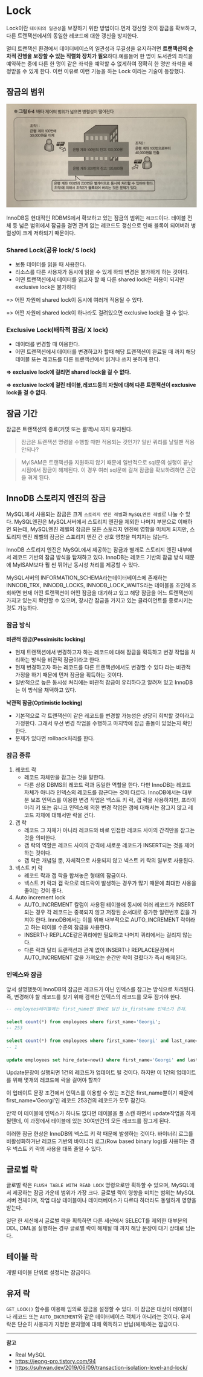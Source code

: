 # Lock

Lock이란 `데이터의 일관성`을 보장하기 위한 방법이다.먼저 갱신할 것이 잠금을 확보하고, 다른 트랜잭션에서의 동일한 레코드에 대한 갱신을 방지한다.

멀티 트랜잭션 환경에서 데이터베이스의 일관성과 무결성을 유지하려면 **트랜잭션의 순차적 진행을 보장할 수 있는 직렬화 장치가 필요**하다.예를들어 한 명이 도서관의 좌석을 예약하는 중에 다른 한 명이 같은 좌석을 예약할 수 없게하여 정확히 한 명만 좌석을 배정받을 수 있게 한다.
이런 이유로 이런 기능을 하는 Lock 이라는 기술이 등장했다.

## 잠금의 범위

![](09B4F43F-0DD6-45FC-9E72-2A5D5D69C1A1.jpeg)

InnoDB등 현대적인 RDBMS에서 확보하고 있는 잠금의 범위는 `레코드`이다. 테이블 전체 등 넓은 범위에서 잠금을 걸면 관계 없는 레코드도 갱신으로 인해 블록이 되어버려 병렬성이 크게 저하되기 때문이다.

### Shared Lock(공유 lock/ S lock)

- 보통 데이터를 읽을 때 사용한다.
- 리소스를 다른 사용자가 동시에 읽을 수 있게 하되 변경은 불가하게 하는 것이다.
- 어떤 트랜잭션에서 데이터를 읽고자 할 때 다른 shared lock은 허용이 되지만 exclusive lock은 불가하다

=> 어떤 자원에 shared lock이 동시에 여러개 적용될 수 있다.

=> 어떤 자원에 shared lock이 하나라도 걸려있으면 exclusive lock을 걸 수 없다.

### Exclusive Lock(배타적 잠금/ X lock)

- 데이터를 변경할 때 이용한다.
- 어떤 트랜잭션에서 데이터를 변경하고자 할때 해당 트랜잭션이 완료될 때 까지 해당 테이블 또는 레코드를 다른 트랜잭션에서 읽거나 쓰지 못하게 한다.

**=> exclusive lock에 걸리면 shared lock을 걸 수 없다.**

**=> exclusive lock에 걸린 테이블,레코드등의 자원에 대해 다른 트랜잭션이 exclusive lock을 걸 수 없다.**

## 잠금 기간

잠금은 트랜잭션의 종료(커밋 또는 롤백)시 까지 유지된다.

> 잠금은 트랜잭션 명령을 수행할 때만 적용되는 것인가? 일반 쿼리를 날릴땐 적용 안되나?

> MyISAM은 트랜잭션을 지원하지 않기 때문에 일반적으로 sql문의 실행이 끝난 시점에서 잠금이 해제된다. 이 경우 여러 sql문에 걸쳐 잠금을 확보하려하면 곤란을 겪게 된다.

## InnoDB 스토리지 엔진의 잠금

MySQL에서 사용되는 잠금은 크게 `스토리지 엔진 레벨`과 `MySQL엔진 레벨`로 나눌 수 있다.
MySQL엔진은 MySQL서버에서 스토리지 엔진을 제외한 나머지 부분으로 이해하면 되는데, MySQL엔진 레벨의 잠금은 모든 스토리지 엔진에 영향을 미치게 되지만, 스토리지 엔진 레벨의 잠금은 스포리지 엔진 간 상호 영향을 미치지는 않는다.

InnoDB 스토리지 엔진은 MySQL에서 제공하는 잠금과 별개로 스토리지 엔진 내부에서 레코드 기반의 잠금 방식을 탑재하고 있다. InnoDB는 레코드 기반의 잠금 방식 때문에 MyISAM보다 훨 씬 뛰어난 동시성 처리를 제공할 수 있다.

MySQL서버의 INFORMATION_SCHEMA라는데이터베이스에 존재하는 INNODB_TRX, INNODB_LOCKS, INNODB_LOCK_WAITS라는 테이블을 조인해 조회하면 현재 어떤 트랜잭션이 어떤 잠금을 대기하고 있고 해당 잠금을 어느 트랜잭션이 가지고 있는지 확인할 수 있으며, 장시간 잠금을 가지고 있는 클라이언트를 종료시키는 것도 가능하다.

### 잠금 방식

**비관적 잠금(Pessimisitc locking)**

- 현재 트랜잭션에서 변경하고자 하는 레코드에 대해 잠금을 획득하고 변경 작업을 처리하는 방식을 비관적 잠금이라고 한다.
- 현재 변경하고자 하는 레코드를 다른 트랜잭션에서도 변경할 수 있다 라는 비관적 가정을 하기 때문에 먼저 잠금을 획득하는 것이다.
- 일반적으로 높은 동시성 처리에는 비관적 잠금이 유리하다고 알려져 있고 InnoDB는 이 방식을 채택하고 있다.

**낙관적 잠금(Optimistic locking)**

- 기본적으로 각 트랜잭션이 같은 레코드를 변경할 가능성은 상당히 희박할 것이라고 가정한다. 그래서 우선 변경 작업을 수행하고 마지막에 잠금 충돌이 있었는지 확인한다.
- 문제가 있다면 rollback처리를 한다.

### 잠금 종류

1. 레코드 락
   - 레코드 자체만을 잠그는 것을 말한다.
   - 다른 상용 DBMS의 레코드 락과 동일한 역할을 한다. 다만 InnoDB는 레코드 자체가 아니라 인덱스의 레코드를 잠근다는 것이 다르다. InnoDB에서는 대부분 보조 인덱스를 이용한 변경 작업은 넥스트 키 락, 갭 락을 사용하지만, 프라이머리 키 또는 유니크 인덱스에 의한 변경 작업은 갭에 대해서는 잠그지 않고 레코드 자체에 대해서만 락을 건다.
2. 갭 락
   - 레코드 그 자체가 아니라 레코드와 바로 인접한 레코드 사이의 간격만을 잠그는 것을 의미한다.
   - 갭 락의 역할은 레코드 사이의 간격에 새로운 레코드가 INSERT되는 것을 제어하는 것이다.
   - 갭 락은 개념일 뿐, 자체적으로 사용되지 않고 넥스트 키 락의 일부로 사용된다.
3. 넥스트 키 락
   - 레코드 락과 갭 락을 합쳐놓은 형태의 잠금이다.
   - 넥스트 키 락과 갭 락으로 데드락이 발생하는 경우가 많기 때문에 최대한 사용을 줄이는 것이 좋다.
4. Auto increment lock
   - AUTO_INCREMENT 칼럼이 사용된 테이블에 동시에 여러 레코드가 INSERT되는 경우 각 레코드는 중복되지 않고 저장된 순서대로 증가한 일련번호 값을 가져야 한다. InnoDB에서는 이를 위해 내부적으로 AUTO_INCREMENT 락이라고 하는 테이블 수준의 잠금을 사용한다.
   - INSERT나 REPLACE같은쿼리에만 필요하고 나머지 쿼리에서는 걸리지 않는다.
   - 다른 락과 달리 트랜잭션과 관계 없이 INSERT나 REPLACE문장에서 AUTO_INCREMENT 값을 가져오는 순간만 락이 걸렸다가 즉시 해제된다.

### 인덱스와 잠금

앞서 설명했듯이 InnoDB의 잠금은 레코드가 아닌 인덱스를 잠그는 방식으로 처리된다. 즉, 변경해야 할 레코드를 찾기 위해 검색한 인덱스의 레코드를 모두 잠가야 한다.

```sql
-- employees테이블에는 first_name만 멤버로 담긴 ix_firstname 인덱스가 존재.

select count(*) from employees where first_name='Georgi';
-- 253

select count(*) from employees where first_name='Georgi' and last_name='Klassen';
-- 1

update employees set hire_date=now() where first_name='Georgi' and last_name='Klassen';
```

Update문장이 실행되면 1건의 레코드가 업데이트 될 것이다. 하지만 이 1건의 업데이트를 위해 몇개의 레코드에 락을 걸어야 할까?

이 업데이트 문장 조건에서 인덱스를 이용할 수 있는 조건은 first_name뿐이기 때문에 first_name=‘Georgi’인 레코드 253건의 레코드가 모두 잠긴다.

만약 이 테이블에 인덱스가 하나도 없다면 테이블을 풀 스캔 하면서 update작업을 하게 될텐데, 이 과정에서 테이블에 있는 30여만간의 모든 레코드를 잠그게 된다.

이러한 잠금 현상은 InnoDB의 넥스트 키 락 때문에 발생하는 것이다. 바이너리 로그를 비활성화하거난 레코드 기반의 바이너리 로그(Row based binary log)를 사용하는 경우 넥스트 키 락의 사용을 대폭 줄일 수 있다.

## 글로벌 락

글로벌 락은 `FLUSH TABLE WITH READ LOCK` 명령으로만 획득할 수 있으며, MySQL에서 제공하는 잠금 가운데 범위가 가장 크다.
글로벌 락이 영향을 미치는 범위는 MySQL 서버 전체이며, 작업 대상 테이블이나 데이터베이스가 다르다 하더라도 동일하게 영향을 받는다.

일단 한 세션에서 글로벌 락을 획득하면 다른 세션에서 SELECT를 제외한 대부분의 DDL, DML을 실행하는 경우 글로벌 락이 해제될 때 까지 해당 문장이 대기 상태로 남는다.

## 테이블 락

개별 테이블 단위로 설정되는 잠금이다.

## 유저 락

`GET_LOCK()` 함수를 이용해 임의로 잠금을 설정할 수 있다. 이 잠금은 대상이 테이블이나 레코드 또는 `AUTO_INCREMENT`와 같은 데이터베이스 객체가 아니라는 것이다. 유저 락은 단순히 사용자가 지정한 문자열에 대해 획득하고 반납(해제)하는 잠금이다.

---

**참고**

- Real MySQL
- https://jeong-pro.tistory.com/94
- https://suhwan.dev/2019/06/09/transaction-isolation-level-and-lock/
